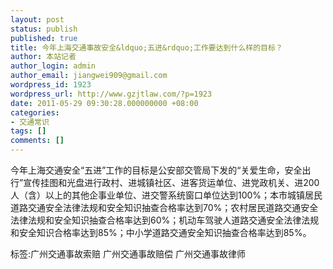 ```yaml
---
layout: post
status: publish
published: true
title: 今年上海交通事故安全&ldquo;五进&rdquo;工作要达到什么样的目标？
author: 本站记者
author_login: admin
author_email: jiangwei909@gmail.com
wordpress_id: 1923
wordpress_url: http://www.gzjtlaw.com/?p=1923
date: 2011-05-29 09:30:28.000000000 +08:00
categories:
- 交通常识
tags: []
comments: []
---
```

今年上海交通安全&ldquo;五进&rdquo;工作的目标是公安部交管局下发的&ldquo;关爱生命，安全出行&rdquo;宣传挂图和光盘进行政村、进城镇社区、进客货运单位、进党政机关、进200人（含）以上的其他企事业单位、进交警系统窗口单位达到100%；本市城镇居民道路交通安全法律法规和安全知识抽查合格率达到70%；农村居民道路交通安全法律法规和安全知识抽查合格率达到60%；机动车驾驶人道路交通安全法律法规和安全知识合格率达到85%；中小学道路交通安全知识抽查合格率达到85%。标签:广州交通事故索赔 广州交通事故赔偿 广州交通事故律师
